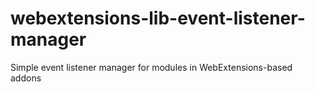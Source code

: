 # webextensions-lib-event-listener-manager
Simple event listener manager for modules in WebExtensions-based addons
